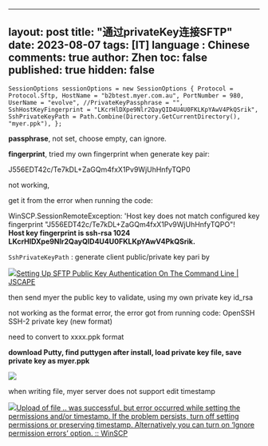 
---
layout: post
title: "通过privateKey连接SFTP"
date:   2023-08-07
tags: [IT]
language : Chinese
comments: true
author: Zhen
toc: false
published: true
hidden: false
---
`SessionOptions sessionOptions = new SessionOptions { Protocol = Protocol.Sftp, HostName = "b2btest.myer.com.au", PortNumber = 980, UserName = "evolve", //PrivateKeyPassphrase = "", SshHostKeyFingerprint = "LKcrHlDXpe9Nlr2QayQID4U4U0FKLKpYAwV4PkQSrik", SshPrivateKeyPath = Path.Combine(Directory.GetCurrentDirectory(), "myer.ppk"), };`

**passphrase**, not set, choose empty, can ignore.

**fingerprint**, tried my own fingerprint when generate key pair:

J556EDT42c/Te7kDL+ZaGQm4fxX1Pv9WjUhHnfyTQP0

not working,

get it from the error when running the code:

WinSCP.SessionRemoteException: 'Host key does not match configured key fingerprint "J556EDT42c/Te7kDL+ZaGQm4fxX1Pv9WjUhHnfyTQPO"!  
**Host key fingerprint is ssh-rsa 1024 LKcrHlDXpe9Nlr2QayQID4U4U0FKLKpYAwV4PkQSrik.**

`SshPrivateKeyPath` : generate client public/private key pari by

[![](https://www.jscape.com/hubfs/JSCAPE%20%E2%80%94%20Icon%20%E2%80%94%20Blue@4x.png)Setting Up SFTP Public Key Authentication On The Command Line | JSCAPE](https://www.jscape.com/blog/setting-up-sftp-public-key-authentication-command-line)

then send myer the public key to validate, using my own private key id_rsa

not working as the format error, the error got from running code: OpenSSH SSH-2 private key (new format)

need to convert to xxxx.ppk format

**download Putty, find puttygen after install, load private key file, save private key as myer.ppk**

![](blob:https://theevolvedgroup.atlassian.net/6b57f571-2384-4d14-91b7-3c23012d170a#media-blob-url=true&id=ccb4ddcc-ce98-464e-90c4-b95e06f6c3c3&collection=&contextId=39505&height=572&width=792&alt=)

when writing file, myer server does not support edit timestamp

[![](https://winscp.net/favicon.ico)Upload of file .. was successful, but error occurred while setting the permissions and/or timestamp. If the problem persists, turn off setting permissions or preserving timestamp. Alternatively you can turn on ‘Ignore permission errors’ option. :: WinSCP](https://winscp.net/eng/docs/message_preserve_time_perm)
<!--stackedit_data:
eyJoaXN0b3J5IjpbLTE2OTA5ODk3MTQsLTE4NDg1NzI1ODZdfQ
==
-->
